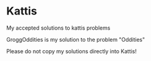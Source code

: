 # Kattis

My accepted solutions to kattis problems <br>

GroggOddities is my solution to the problem "Oddities"<br>

Please do not copy my solutions directly into Kattis! <br>
